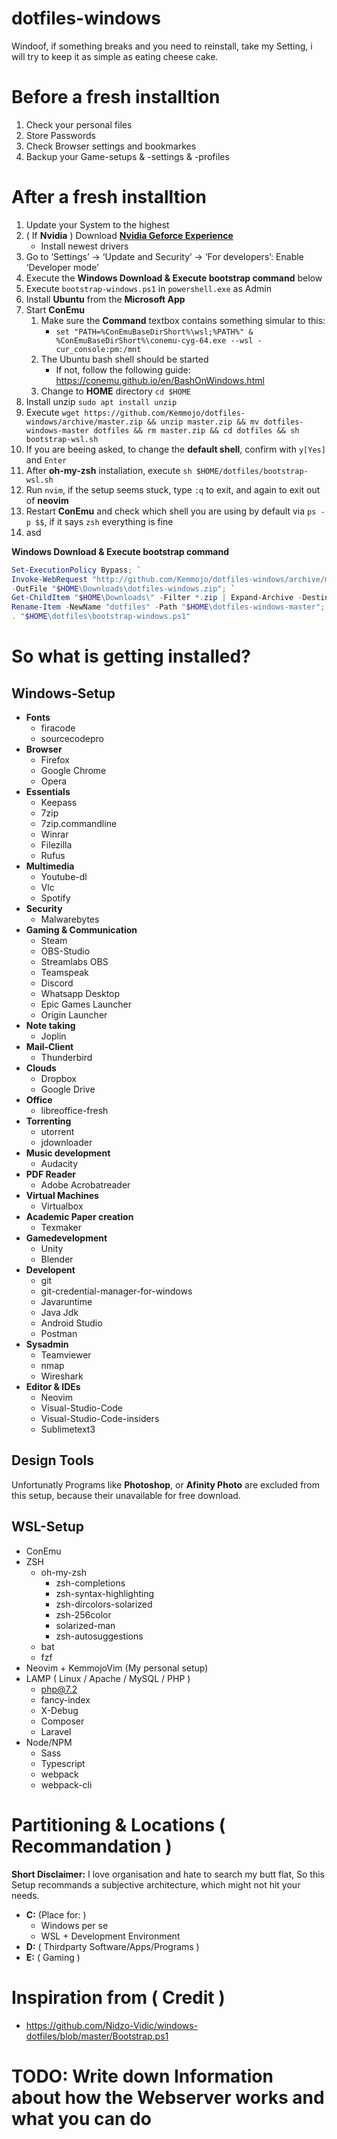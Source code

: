 # dotfiles-windows
Windoof, if something breaks and you need to reinstall, take my Setting, i will try to keep it as simple as eating cheese cake.

# Before a fresh installtion 
1. Check your personal files
2. Store Passwords
3. Check Browser settings and bookmarkes
4. Backup your Game-setups & -settings & -profiles
 

# After a fresh installtion
1. Update your System to the highest
2. ( If **Nvidia** ) Download **[Nvidia Geforce Experience](https://www.geforce.com/geforce-experience/download)**
    - Install newest drivers
3. Go to ‘Settings’ -> ‘Update and Security’ -> ‘For developers’: Enable ‘Developer mode’
4. Execute the **Windows Download & Execute bootstrap command** below
5. Execute `bootstrap-windows.ps1` in `powershell.exe` as Admin
6. Install **Ubuntu** from the **Microsoft App**
7. Start **ConEmu**
    1. Make sure the **Command** textbox contains something simular to this:
        - ```set "PATH=%ConEmuBaseDirShort%\wsl;%PATH%" & %ConEmuBaseDirShort%\conemu-cyg-64.exe --wsl -cur_console:pm:/mnt```
    2. The Ubuntu bash shell should be started
        - If not, follow the following guide: https://conemu.github.io/en/BashOnWindows.html
    3. Change to **HOME** directory `cd $HOME`
8. Install unzip `sudo apt install unzip`
9. Execute `wget https://github.com/Kemmojo/dotfiles-windows/archive/master.zip && unzip master.zip && mv dotfiles-windows-master dotfiles && rm master.zip && cd dotfiles && sh bootstrap-wsl.sh`
10. If you are beeing asked, to change the **default shell**, confirm with `y[Yes]` and `Enter`
11. After **oh-my-zsh** installation, execute `sh $HOME/dotfiles/bootstrap-wsl.sh`
12. Run `nvim`, if the setup seems stuck, type `:q` to exit, and again to exit out of **neovim**
13. Restart **ConEmu** and check which shell you are using by default via `ps -p $$`, if it says `zsh` everything is fine
14. asd


**Windows Download & Execute bootstrap command**
```powershell
Set-ExecutionPolicy Bypass; `
Invoke-WebRequest "http://github.com/Kemmojo/dotfiles-windows/archive/master.zip" `
-OutFile "$HOME\Downloads\dotfiles-windows.zip"; `
Get-ChildItem "$HOME\Downloads\" -Filter *.zip | Expand-Archive -DestinationPath "$HOME" -Force; `
Rename-Item -NewName "dotfiles" -Path "$HOME\dotfiles-windows-master"; `
. "$HOME\dotfiles\bootstrap-windows.ps1"
```

# So what is getting installed?
## Windows-Setup
- **Fonts**
    - firacode
    - sourcecodepro
- **Browser**
    - Firefox
    - Google Chrome
    - Opera
- **Essentials**
    - Keepass
    - 7zip
    - 7zip.commandline
    - Winrar
    - Filezilla
    - Rufus
- **Multimedia**
    - Youtube-dl
    - Vlc
    - Spotify
- **Security**
    - Malwarebytes
- **Gaming & Communication**
    - Steam
    - OBS-Studio
    - Streamlabs OBS
    - Teamspeak
    - Discord
    - Whatsapp Desktop
    - Epic Games Launcher
    - Origin Launcher
- **Note taking**
    - Joplin
- **Mail-Client**
    - Thunderbird
- **Clouds**
    - Dropbox
    - Google Drive
- **Office**
    - libreoffice-fresh
- **Torrenting**
    - utorrent
    - jdownloader
- **Music development**
    - Audacity
- **PDF Reader**
    - Adobe Acrobatreader
- **Virtual Machines**
    - Virtualbox
- **Academic Paper creation**
    - Texmaker
- **Gamedevelopment**
    - Unity
    - Blender
- **Developent**
    - git
    - git-credential-manager-for-windows
    - Javaruntime
    - Java Jdk
    - Android Studio
    - Postman
- **Sysadmin**
    - Teamviewer
    - nmap
    - Wireshark
- **Editor & IDEs**
    - Neovim
    - Visual-Studio-Code
    - Visual-Studio-Code-insiders
    - Sublimetext3


## Design Tools
Unfortunatly Programs like **Photoshop**, or **Afinity Photo** are excluded
from this setup, because their unavailable for free download.

## WSL-Setup
- ConEmu
- ZSH
    - oh-my-zsh
        - zsh-completions
        - zsh-syntax-highlighting
        - zsh-dircolors-solarized
        - zsh-256color
        - solarized-man
        - zsh-autosuggestions
    - bat
    - fzf
- Neovim + KemmojoVim (My personal setup)
- LAMP ( Linux / Apache / MySQL / PHP )
    - php@7.2
    - fancy-index
    - X-Debug
    - Composer
    - Laravel
- Node/NPM
    - Sass
    - Typescript
    - webpack
    - webpack-cli


# Partitioning & Locations ( Recommandation )
**Short Disclaimer:** I love organisation and hate to search my butt flat,
So this Setup recommands a subjective architecture, which might not hit your needs.

- **C:** (Place for: )
    - Windows per se
    - WSL + Development Environment
- **D:** ( Thirdparty Software/Apps/Programs )
- **E:** ( Gaming )


# Inspiration from ( Credit )
- https://github.com/Nidzo-Vidic/windows-dotfiles/blob/master/Bootstrap.ps1

# TODO: Write down Information about how the Webserver works and what you can do
